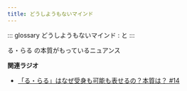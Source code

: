 ```yaml
---
title: どうしようもないマインド
---
```


::: glossary
どうしようもないマインド : と
:::

る・らる の本質がもっているニュアンス

**関連ラジオ**

-   [「る・らる」はなぜ受身も可能も表せるの？本質は？
    #14](https://www.youtube.com/watch?v=SPSn--SkUws)

